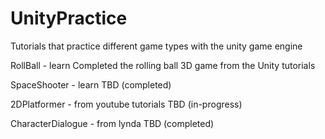 # UnityPractice
Tutorials that practice different game types with the unity game engine

RollBall - learn
Completed the rolling ball 3D game from the Unity tutorials

SpaceShooter - learn
TBD (completed)

2DPlatformer - from youtube tutorials
TBD (in-progress)

CharacterDialogue - from lynda
TBD (completed)

